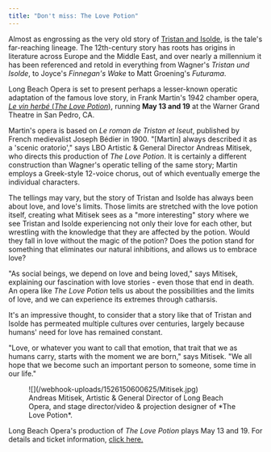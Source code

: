 ```yaml
---
title: "Don't miss: The Love Potion"
---
```


Almost as engrossing as the very old story of [Tristan and Isolde](https://en.wikipedia.org/wiki/Tristan_and_Iseult), is the tale's far-reaching lineage. The 12th-century story has roots has origins in literature across Europe and the Middle East, and over nearly a millennium it has been referenced and retold in everything from Wagner's *Tristan und Isolde*, to Joyce's *Finnegan's Wake* to Matt Groening's *Futurama*. 

Long Beach Opera is set to present perhaps a lesser-known operatic adaptation of the famous love story, in Frank Martin's 1942 chamber opera, [*Le vin herbé* (*The Love Potion*)](https://www.longbeachopera.org/the-season/the-love-potion), running **May 13 and 19** at the Warner Grand Theatre in San Pedro, CA. 

Martin's opera is based on *Le roman de Tristan et Iseut*, published by French medievalist Joseph Bédier in 1900. "[Martin] always described it as a 'scenic oratorio'," says LBO Artistic & General Director Andreas Mitisek, who directs this production of *The Love Potion*. It is certainly a different construction than Wagner's operatic telling of the same story; Martin employs a Greek-style 12-voice chorus, out of which eventually emerge the individual characters.

The tellings may vary, but the story of Tristan and Isolde has always been about love, and love's limits. Those limits are stretched with the love potion itself, creating what Mitisek sees as a "more interesting" story where we see Tristan and Isolde experiencing not only their love for each other, but wrestling with the knowledge that they are affected by the potion. Would they fall in love without the magic of the potion? Does the potion stand for something that eliminates our natural inhibitions, and allows us to embrace love?

"As social beings, we depend on love and being loved," says Mitisek, explaining our fascination with love stories - even those that end in death. An opera like *The Love Potion* tells us about the possibilities and the limits of love, and we can experience its extremes through catharsis.

It's an impressive thought, to consider that a story like that of Tristan and Isolde has permeated multiple cultures over centuries, largely because humans' need for love has remained constant.

"Love, or whatever you want to call that emotion, that trait that we as humans carry, starts with the moment we are born," says Mitisek. "We all hope that we become such an important person to someone, some time in our life."

<figure data-type="image">
![](/webhook-uploads/1526150600625/Mitisek.jpg)
<figcaption>Andreas Mitisek, Artistic & General Director of Long Beach Opera, and stage director/video & projection designer of *The Love Potion*.</figcaption>
</figure>

Long Beach Opera's production of *The Love Potion* plays May 13 and 19. For details and ticket information, [click here.](https://www.longbeachopera.org/the-season/the-love-potion)
